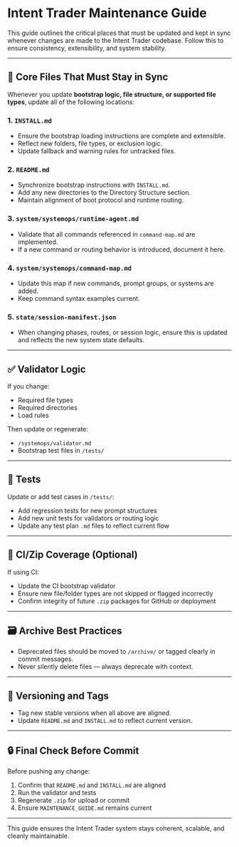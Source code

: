 # Intent Trader Maintenance Guide

This guide outlines the critical places that must be updated and kept in sync whenever changes are made to the Intent Trader codebase. Follow this to ensure consistency, extensibility, and system stability.

---

## 🔁 Core Files That Must Stay in Sync

Whenever you update **bootstrap logic, file structure, or supported file types**, update all of the following locations:

### 1. `INSTALL.md`
- Ensure the bootstrap loading instructions are complete and extensible.
- Reflect new folders, file types, or exclusion logic.
- Update fallback and warning rules for untracked files.

### 2. `README.md`
- Synchronize bootstrap instructions with `INSTALL.md`.
- Add any new directories to the Directory Structure section.
- Maintain alignment of boot protocol and runtime routing.

### 3. `system/systemops/runtime-agent.md`
- Validate that all commands referenced in `command-map.md` are implemented.
- If a new command or routing behavior is introduced, document it here.

### 4. `system/systemops/command-map.md`
- Update this map if new commands, prompt groups, or systems are added.
- Keep command syntax examples current.

### 5. `state/session-manifest.json`
- When changing phases, routes, or session logic, ensure this is updated and reflects the new system state defaults.

---

## ✅ Validator Logic

If you change:
- Required file types
- Required directories
- Load rules

Then update or regenerate:
- `/systemops/validator.md`
- Bootstrap test files in `/tests/`

---

## 🧪 Tests

Update or add test cases in `/tests/`:
- Add regression tests for new prompt structures
- Add new unit tests for validators or routing logic
- Update any test plan `.md` files to reflect current flow

---

## 🚨 CI/Zip Coverage (Optional)

If using CI:
- Update the CI bootstrap validator
- Ensure new file/folder types are not skipped or flagged incorrectly
- Confirm integrity of future `.zip` packages for GitHub or deployment

---

## 🗃️ Archive Best Practices

- Deprecated files should be moved to `/archive/` or tagged clearly in commit messages.
- Never silently delete files — always deprecate with context.

---

## 🧠 Versioning and Tags

- Tag new stable versions when all above are aligned.
- Update `README.md` and `INSTALL.md` to reflect current version.

---

## 🔒 Final Check Before Commit

Before pushing any change:
1. Confirm that `README.md` and `INSTALL.md` are aligned
2. Run the validator and tests
3. Regenerate `.zip` for upload or commit
4. Ensure `MAINTENANCE_GUIDE.md` remains current

---

This guide ensures the Intent Trader system stays coherent, scalable, and cleanly maintainable.